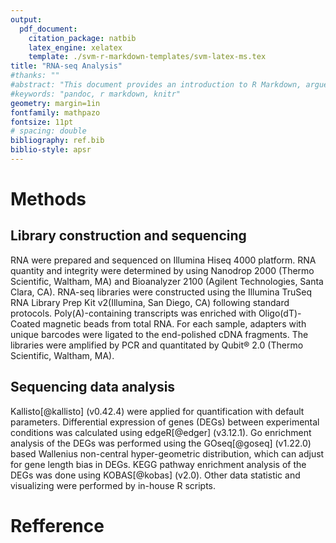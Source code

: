 ```yaml
---
output:
  pdf_document:
    citation_package: natbib
    latex_engine: xelatex
    template: ./svm-r-markdown-templates/svm-latex-ms.tex
title: "RNA-seq Analysis"
#thanks: ""
#abstract: "This document provides an introduction to R Markdown, argues for its..."
#keywords: "pandoc, r markdown, knitr"
geometry: margin=1in
fontfamily: mathpazo
fontsize: 11pt
# spacing: double
bibliography: ref.bib
biblio-style: apsr
---
```


# Methods
## Library construction and sequencing
RNA were prepared and sequenced on Illumina Hiseq 4000 platform. RNA quantity and integrity were determined by using Nanodrop 2000 (Thermo Scientific, Waltham, MA) and Bioanalyzer 2100 (Agilent Technologies, Santa Clara, CA). RNA-seq libraries were constructed using the Illumina TruSeq RNA Library Prep Kit v2(Illumina, San Diego, CA) following standard protocols. Poly(A)-containing transcripts was enriched with Oligo(dT)-Coated magnetic beads from total RNA. For each sample, adapters with unique barcodes were ligated to the end-polished cDNA fragments. The libraries were amplified by PCR and quantitated by Qubit® 2.0 (Thermo Scientific, Waltham, MA).

## Sequencing data analysis
Kallisto[@kallisto] (v0.42.4) were applied for quantification with default parameters. Differential expression of genes (DEGs) between experimental conditions was calculated using edgeR[@edger] (v3.12.1). Go enrichment analysis of the DEGs was performed using the GOseq[@goseq] (v1.22.0) based Wallenius non-central hyper-geometric distribution, which can adjust for gene length bias in DEGs. KEGG pathway enrichment analysis of the DEGs was done using KOBAS[@kobas] (v2.0). Other data statistic and visualizing were performed by in-house R scripts.

# Refference
